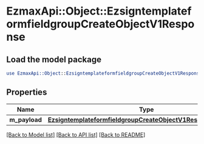 # EzmaxApi::Object::EzsigntemplateformfieldgroupCreateObjectV1Response

## Load the model package
```perl
use EzmaxApi::Object::EzsigntemplateformfieldgroupCreateObjectV1Response;
```

## Properties
Name | Type | Description | Notes
------------ | ------------- | ------------- | -------------
**m_payload** | [**EzsigntemplateformfieldgroupCreateObjectV1ResponseMPayload**](EzsigntemplateformfieldgroupCreateObjectV1ResponseMPayload.md) |  | 

[[Back to Model list]](../README.md#documentation-for-models) [[Back to API list]](../README.md#documentation-for-api-endpoints) [[Back to README]](../README.md)


